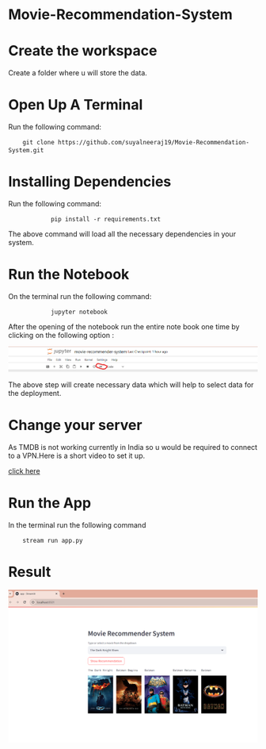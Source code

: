 # Movie-Recommendation-System

# Create the workspace

Create a folder where u will store the data.

# Open Up A Terminal

Run the following command:

        git clone https://github.com/suyalneeraj19/Movie-Recommendation-System.git

# Installing Dependencies

Run the following command:

                pip install -r requirements.txt

The above command will load all the necessary dependencies in your system.

# Run the Notebook

On the terminal run the following command:
        
                jupyter notebook

After the opening of the notebook run the entire note book one time by clicking on the following option :

![Getting Started](./images/image1.png)

The above step will create necessary data which will help to select data for the deployment.

# Change your server 

As TMDB is not working currently in India so u would be required to connect to a VPN.Here is a short video to set it up.

[click here](https://www.youtube.com/watch?v=XxWR-iMqpig)

# Run the App

In the terminal run the following command

        stream run app.py

# Result

![Getting Started](./images/image2.png)




